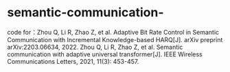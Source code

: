 # semantic-communication-
code for：Zhou Q, Li R, Zhao Z, et al. Adaptive Bit Rate Control in Semantic Communication with Incremental Knowledge-based HARQ[J]. arXiv preprint arXiv:2203.06634, 2022.
Zhou Q, Li R, Zhao Z, et al. Semantic communication with adaptive universal transformer[J]. IEEE Wireless Communications Letters, 2021, 11(3): 453-457.
